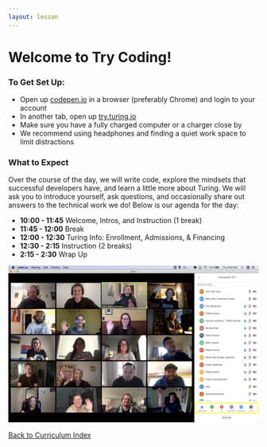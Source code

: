 ```yaml
---
layout: lesson
---
```


# Welcome to Try Coding!

### To Get Set Up:

- Open up <a target="blank" href="http://codepen.io/">codepen.io</a> in a browser (preferably Chrome) and login to your account
- In another tab, open up <a target="blank" href="https://try.turing.io/">try.turing.io</a>
- Make sure you have a fully charged computer or a charger close by
- We recommend using headphones and finding a quiet work space to limit distractions

### What to Expect

Over the course of the day, we will write code, explore the mindsets that successful developers have, and learn a little more about Turing.  We will ask you to introduce yourself, ask questions, and occasionally share out answers to the technical work we do! Below is our agenda for the day:

- **10:00 - 11:45** Welcome, Intros, and Instruction (1 break)
- **11:45 - 12:00** Break
- **12:00 - 12:30** Turing Info: Enrollment, Admissions, & Financing
- **12:30 - 2:15**  Instruction (2 breaks)
- **2:15  - 2:30**  Wrap Up

<img src="./assets/images/zoom-markedup.png" alt="screenshot of zoom">

<a href="../">Back to Curriculum Index</a>
